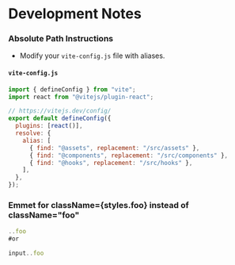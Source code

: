 # Development Notes

### Absolute Path Instructions

- Modify your `vite-config.js` file with aliases.

  
#### `vite-config.js`
```javascript
import { defineConfig } from "vite";
import react from "@vitejs/plugin-react";

// https://vitejs.dev/config/
export default defineConfig({
  plugins: [react()],
  resolve: {
    alias: [
      { find: "@assets", replacement: "/src/assets" },
      { find: "@components", replacement: "/src/components" },
      { find: "@hooks", replacement: "/src/hooks" },
    ],
  },
});
```

### Emmet for className={styles.foo} instead of className="foo"

```jsx
..foo
#or

input..foo
```
